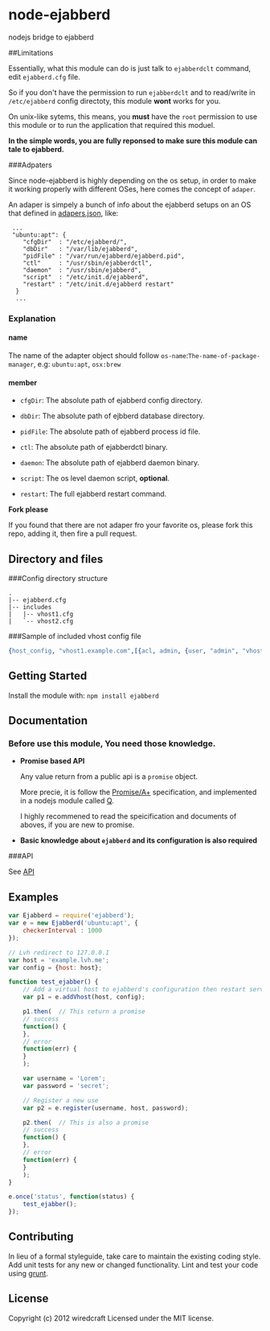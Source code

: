 # node-ejabberd

nodejs bridge to ejabberd

##Limitations

Essentially, what this module can do is just talk to `ejabberdclt` command, edit `ejabberd.cfg` file.

So if you don't have the permission to run `ejabberdclt` and to read/write in `/etc/ejabberd` config directoty, this module **wont** works for you.

On unix-like sytems, this means, you **must** have the `root` permission to use this module or to run the application that required this moduel.

__In the simple words, you are fully reponsed to make sure this module can tale to ejabberd.__

###Adpaters

Since node-ejabberd is highly depending on the os setup, in order to make it working properly with different OSes, here comes the concept of `adaper`.

An adaper is simpely a bunch of info about the ejabberd setups on an OS that defined in [adapers.json](./adapers.json), like:

```
 ...
 "ubuntu:apt": {
    "cfgDir"  : "/etc/ejabberd/",
    "dbDir"   : "/var/lib/ejabberd",
    "pidFile" : "/var/run/ejabberd/ejabberd.pid",
    "ctl"     : "/usr/sbin/ejabberdctl",
    "daemon"  : "/usr/sbin/ejabberd",
    "script"  : "/etc/init.d/ejabberd",
    "restart" : "/etc/init.d/ejabberd restart"
  }
  ...
```

### Explanation

#### name

The name of the adapter object should follow `os-name`:`The-name-of-package-manager`, e.g: `ubuntu:apt`, `osx:brew`

#### member

* `cfgDir`: The absolute path of ejabberd config directory.

* `dbDir`: The absolute path of ejbberd database directory.

* `pidFile`: The absolute path of ejabberd process id file.

* `ctl`: The absolute path of ejabberdctl binary.

* `daemon`: The absolute path of ejabberd daemon binary.

* `script`: The os level daemon script, **optional**.

* `restart`: The full ejabberd restart command.

**Fork please**

If you found that there are not adaper fro your favorite os, please fork this repo, adding it, then fire a pull request.

## Directory and files

###Config directory structure
```
.
|-- ejabberd.cfg
|-- includes
|   |-- vhost1.cfg
|   `-- vhost2.cfg
```

###Sample of included vhost config file
```erlang
{host_config, "vhost1.example.com",[{acl, admin, {user, "admin", "vhost1.example.com"}}]}.
```

## Getting Started
Install the module with: `npm install ejabberd`

## Documentation

### Before use this module, You need those knowledge.
* __Promise based API__

    Any value return from a public api is a `promise` object.

    More precie, it is follow the [Promise/A+](http://promises-aplus.github.com/promises-spec/) specification,
      and implemented in a nodejs module called [Q](https://github.com/kriskowal/q).

   I highly recommened to read the speicification and documents of aboves, if you are new to promise.

* __Basic knowledge about `ejabberd` and its configuration is also required__

###API

See [API](https://github.com/Wiredcraft/node-ejabberd/wiki/API)


## Examples
```js
var Ejabberd = require('ejabberd');
var e = new Ejabberd('ubuntu:apt', {
    checkerInterval : 1000
});

// Lvh redirect to 127.0.0.1
var host = 'example.lvh.me';
var config = {host: host};

function test_ejabber() {
    // Add a virtual host to ejabberd's configuration then restart server
    var p1 = e.addVhost(host, config);

    p1.then(  // This return a promise
    // success
    function() {
    },
    // error
    function(err) {
    }
    );

    var username = 'Lorem';
    var password = 'secret';

    // Register a new use
    var p2 = e.register(username, host, password);

    p2.then(  // This is also a promise
    // success
    function() {
    },
    // error
    function(err) {
    }
    );
}

e.once('status', function(status) {
    test_ejabber();
});
```

## Contributing
In lieu of a formal styleguide, take care to maintain the existing coding style. Add unit tests for any new or changed functionality. Lint and test your code using [grunt](https://github.com/gruntjs/grunt).

## License
Copyright (c) 2012 wiredcraft
Licensed under the MIT license.
